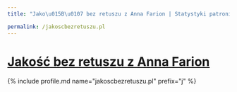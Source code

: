 ```yaml
---
title: "Jako\u015B\u0107 bez retuszu z Anna Farion | Statystyki patronite.pl | Patromierz"

permalink: /jakoscbezretuszu.pl
---
```


# [Jakość bez retuszu z Anna Farion](https://patronite.pl/jakoscbezretuszu.pl)

{% include profile.md name="jakoscbezretuszu.pl" prefix="j" %}
